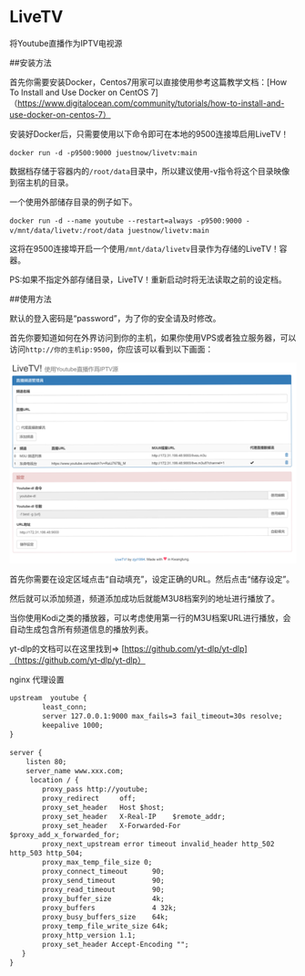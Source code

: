 # LiveTV

将Youtube直播作为IPTV电视源

##安装方法

首先你需要安装Docker，Centos7用家可以直接使用参考这篇教学文档：[How To Install and Use Docker on CentOS 7]（https://www.digitalocean.com/community/tutorials/how-to-install-and-use-docker-on-centos-7）

安装好Docker后，只需要使用以下命令即可在本地的9500连接埠启用LiveTV！

`docker run -d -p9500:9000 juestnow/livetv:main`

数据档存储于容器内的`/root/data`目录中，所以建议使用-v指令将这个目录映像到宿主机的目录。

一个使用外部储存目录的例子如下。

`docker run -d --name youtube --restart=always -p9500:9000 -v/mnt/data/livetv:/root/data juestnow/livetv:main`

这将在9500连接埠开启一个使用`/mnt/data/livetv`目录作为存储的LiveTV！容器。

PS:如果不指定外部存储目录，LiveTV！重新启动时将无法读取之前的设定档。

##使用方法

默认的登入密码是“password”，为了你的安全请及时修改。

首先你要知道如何在外界访问到你的主机，如果你使用VPS或者独立服务器，可以访问`http://你的主机ip:9500`，你应该可以看到以下画面：

![index_page](pic/index-zh.png)

首先你需要在设定区域点击“自动填充”，设定正确的URL。然后点击“储存设定”。

然后就可以添加频道，频道添加成功后就能M3U8档案列的地址进行播放了。

当你使用Kodi之类的播放器，可以考虑使用第一行的M3U档案URL进行播放，会自动生成包含所有频道信息的播放列表。

yt-dlp的文档可以在这里找到=> [https://github.com/yt-dlp/yt-dlp]（https://github.com/yt-dlp/yt-dlp）

nginx 代理设置

```nginx
upstream  youtube {
        least_conn;
        server 127.0.0.1:9000 max_fails=3 fail_timeout=30s resolve;
        keepalive 1000;
}

server {
    listen 80;
    server_name www.xxx.com;
     location / {
        proxy_pass http://youtube;
        proxy_redirect     off;
        proxy_set_header   Host $host;
        proxy_set_header   X-Real-IP    $remote_addr;
        proxy_set_header   X-Forwarded-For  $proxy_add_x_forwarded_for;
        proxy_next_upstream error timeout invalid_header http_502 http_503 http_504;
        proxy_max_temp_file_size 0;
        proxy_connect_timeout      90;
        proxy_send_timeout         90;
        proxy_read_timeout         90;
        proxy_buffer_size          4k;
        proxy_buffers              4 32k;
        proxy_busy_buffers_size    64k;
        proxy_temp_file_write_size 64k;
        proxy_http_version 1.1;
        proxy_set_header Accept-Encoding "";
   }
}
```